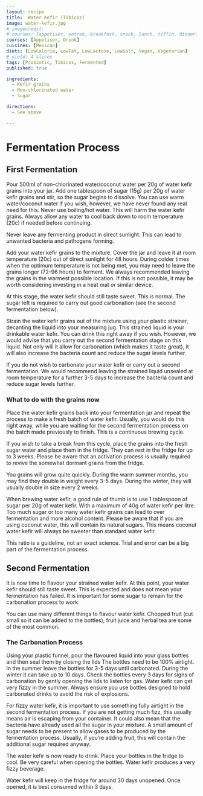 ```yaml
---
layout: recipe
title:  Water Kefir (Tibicos)
image: water-kefir.jpg
# imagecredit:
# courses: [appetiser, entree, breakfast, snack, lunch, tiffin, dinner, supper]
courses: [Appetiser, Drink]
cuisines: [Mexican]
diets: [LowCalorie, LowFat, LowLactose, LowSalt, Vegan, Vegetarian]
# yield: 4 slices
tags: [Probiotic, Tibicos, Fermented]
published: true

ingredients:
  - Kefir grains
  - Non-chlorinated water
  - Sugar

directions:
  - See above

---
```

# Fermentation Process

## First Fermentation

Pour 500ml of non-chlorinated water/coconut water per 20g of water kefir grains into your jar. Add one tablespoon of sugar (15g) per 20g of water kefir grains and stir, so the sugar begins to dissolve. You can use warm water/coconut water if you wish, however, we have never found any real need for this. Never use boiling/hot water. This will harm the water kefir grains. Always allow any water to cool back down to room temperature (20c) if needed before continuing.

Never leave any fermenting product in direct sunlight. This can lead to unwanted bacteria and pathogens forming.

Add your water kefir grains to the mixture. Cover the jar and leave it at room temperature (20c) out of direct sunlight for 48 hours. During colder times when the optimum temperature is not being met, you may need to leave the grains longer (72-96 hours) to ferment. We always recommended leaving the grains in the warmest possible location. If this is not possible, it may be worth considering investing in a heat mat or similar device.

At this stage, the water kefir should still taste sweet. This is normal. The sugar left is required to carry out good carbonation (see the second fermentation below).

Strain the water kefir grains out of the mixture using your plastic strainer, decanting the liquid into your measuring jug. This strained liquid is your drinkable water kefir. You can drink this right away if you wish. However, we would advise that you carry out the second fermentation stage on this liquid. Not only will it allow for carbonation (which makes it taste great), it will also increase the bacteria count and reduce the sugar levels further.

If you do not wish to carbonate your water kefir or carry out a second fermentation. We would recommend leaving the strained liquid unsealed at room temperature for a further 3-5 days to increase the bacteria count and reduce sugar levels further.

### What to do with the grains now

Place the water kefir grains back into your fermentation jar and repeat the process to make a fresh batch of water kefir. Usually, you would do this right away, while you are waiting for the second fermentation process on the batch made previously to finish. This is a continuous brewing cycle.

If you wish to take a break from this cycle, place the grains into the fresh sugar water and place them in the fridge. They can rest in the fridge for up to 3 weeks. Please be aware that an activation process is usually required to revive the somewhat dormant grains from the fridge.

You grains will grow quite quickly. During the warm summer months, you may find they double in weight every 3-5 days. During the winter, they will usually double in size every 2 weeks.

When brewing water kefir, a good rule of thumb is to use 1 tablespoon of sugar per 20g of water kefir. With a maximum of 40g of water kefir per litre. Too much sugar or too many water kefir grains can lead to over fermentation and more alcohol content. Please be aware that if you are using coconut water, this will contain its natural sugars. This means coconut water kefir will always be sweeter than standard water kefir.

This ratio is a guideline, not an exact science. Trial and error can be a big part of the fermentation process.

## Second Fermentation

It is now time to flavour your strained water kefir. At this point, your water kefir should still taste sweet. This is expected and does not mean your fermentation has failed. It is important for some sugar to remain for the carbonation process to work.

You can use many different things to flavour water kefir. Chopped fruit (cut small so it can be added to the bottles), fruit juice and herbal tea are some of the most common.

### The Carbonation Process

Using your plastic funnel, pour the flavoured liquid into your glass bottles and then seal them by closing the lids The bottles need to be 100% airtight. In the summer leave the bottles for 3-5 days until carbonated. During the winter it can take up to 10 days. Check the bottles every 3 days for signs of carbonation by gently opening the lids to listen for gas. Water kefir can get very fizzy in the summer. Always ensure you use bottles designed to hold carbonated drinks to avoid the risk of explosions.

For fizzy water kefir, it is important to use something fully airtight in the second fermentation process. If you are not getting much fizz, this usually means air is escaping from your container. It could also mean that the bacteria have already used all the sugar in your mixture. A small amount of sugar needs to be present to allow gases to be produced by the fermentation process. Usually, if you’re adding fruit, this will contain the additional sugar required anyway.

The water kefir is now ready to drink. Place your bottles in the fridge to cool. Be very careful when opening the bottles. Water kefir produces a very fizzy beverage.

Water kefir will keep in the fridge for around 30 days unopened. Once opened, it is best consumed within 3 days.
